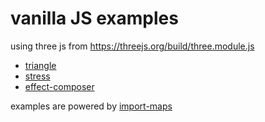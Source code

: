 # vanilla JS examples
using three js from https://threejs.org/build/three.module.js

- [triangle](https://jniac.github.io/three-point-text-helper/tests/examples-vanilla/triangle/)
- [stress](https://jniac.github.io/three-point-text-helper/tests/examples-vanilla/stress/)
- [effect-composer](https://jniac.github.io/three-point-text-helper/tests/examples-vanilla/effect-composer/)

examples are powered[](triangle/index.html#L12-18) by [import-maps](https://github.com/WICG/import-maps)
